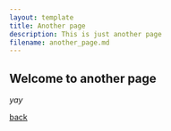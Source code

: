 ```yaml
---
layout: template
title: Another page
description: This is just another page
filename: another_page.md
---
```


## Welcome to another page

_yay_

[back](./)
